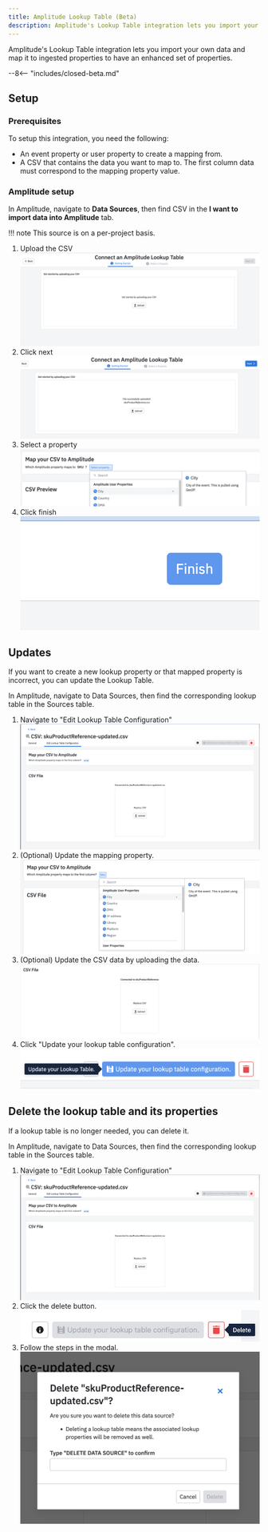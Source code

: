 ```yaml
---
title: Amplitude Lookup Table (Beta)
description: Amplitude's Lookup Table integration lets you import your own data and map it to ingested properties to have an enhanced set of properties.
---
```


Amplitude's Lookup Table integration lets you import your own data and map it to ingested properties to have an enhanced set of properties.

--8<-- "includes/closed-beta.md"

## Setup

### Prerequisites

To setup this integration, you need the following:

+ An event property or user property to create a mapping from.
+ A CSV that contains the data you want to map to. The first column data must correspond to the mapping property value.

### Amplitude setup

In Amplitude, navigate to **Data Sources**, then find CSV in the **I want to import data into Amplitude** tab.

!!! note
    This source is on a per-project basis.

1. Upload the CSV
![Amplitude Lookup Upload CSV](../../assets/images/integration-lookup-create-upload.png)
2. Click next
![Amplitude Lookup Create Next](../../assets/images/integration-lookup-create-next.png)
3. Select a property
![Amplitude Lookup Select Property](../../assets/images/integration-lookup-create-property.png)
4. Click finish
![Amplitude Lookup Select Property](../../assets/images/integration-lookup-create-finish-button.png)

## Updates

If you want to create a new lookup property or that mapped property is incorrect, you can update the Lookup Table.

In Amplitude, navigate to Data Sources, then find the corresponding lookup table in the Sources table.

1. Navigate to "Edit Lookup Table Configuration"
![Amplitude Lookup Edit Screen](../../assets/images/integration-lookup-update-screen.png)
2. (Optional) Update the mapping property.
![Amplitude Lookup Update Property](../../assets/images/integration-lookup-update-property.png)
3. (Optional) Update the CSV data by uploading the data.
![Amplitude Lookup Update CSV](../../assets/images/integration-lookup-update-csv.png)
4. Click "Update your lookup table configuration".
![Amplitude Lookup Update button](../../assets/images/integration-lookup-update-update.png)

## Delete the lookup table and its properties

If a lookup table is no longer needed, you can delete it.

In Amplitude, navigate to Data Sources, then find the corresponding lookup table in the Sources table.

1. Navigate to "Edit Lookup Table Configuration"
![Amplitude Lookup Edit Screen](../../assets/images/integration-lookup-update-screen.png)
2. Click the delete button.
![Amplitude Lookup Delete Button](../../assets/images/integration-lookup-delete-button.png)
3. Follow the steps in the modal.
![Amplitude Lookup Delete Modal](../../assets/images/integration-lookup-delete-modal.png)
